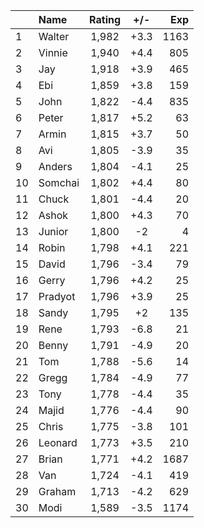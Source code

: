 | |Name|Rating|+/-|Exp|
|-|:---|:----:|:-:|--:|
|1|Walter|1,982|+3.3|1163|
|2|Vinnie|1,940|+4.4|805|
|3|Jay|1,918|+3.9|465|
|4|Ebi|1,859|+3.8|159|
|5|John|1,822|-4.4|835|
|6|Peter|1,817|+5.2|63|
|7|Armin|1,815|+3.7|50|
|8|Avi|1,805|-3.9|35|
|9|Anders|1,804|-4.1|25|
|10|Somchai|1,802|+4.4|80|
|11|Chuck|1,801|-4.4|20|
|12|Ashok|1,800|+4.3|70|
|13|Junior|1,800|-2|4|
|14|Robin|1,798|+4.1|221|
|15|David|1,796|-3.4|79|
|16|Gerry|1,796|+4.2|25|
|17|Pradyot|1,796|+3.9|25|
|18|Sandy|1,795|+2|135|
|19|Rene|1,793|-6.8|21|
|20|Benny|1,791|-4.9|20|
|21|Tom|1,788|-5.6|14|
|22|Gregg|1,784|-4.9|77|
|23|Tony|1,778|-4.4|35|
|24|Majid|1,776|-4.4|90|
|25|Chris|1,775|-3.8|101|
|26|Leonard|1,773|+3.5|210|
|27|Brian|1,771|+4.2|1687|
|28|Van|1,724|-4.1|419|
|29|Graham|1,713|-4.2|629|
|30|Modi|1,589|-3.5|1174|
